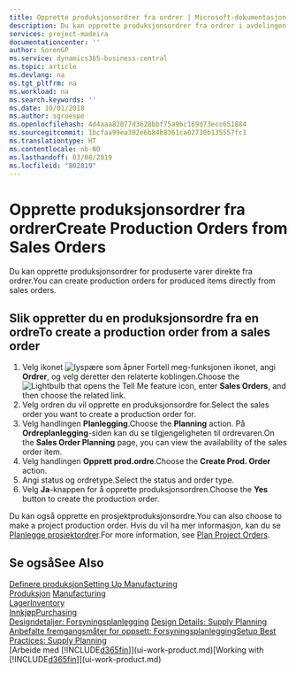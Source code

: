 ```yaml
---
title: Opprette produksjonsordrer fra ordrer | Microsoft-dokumentasjon
description: Du kan opprette produksjonsordrer fra ordrer i avdelingen Salg og markedsføring.
services: project-madeira
documentationcenter: ''
author: SorenGP
ms.service: dynamics365-business-central
ms.topic: article
ms.devlang: na
ms.tgt_pltfrm: na
ms.workload: na
ms.search.keywords: ''
ms.date: 10/01/2018
ms.author: sgroespe
ms.openlocfilehash: 4d4aaa82077d3628bbf75a9bc169d73ecc651884
ms.sourcegitcommit: 1bcfaa99ea302e6b84b8361ca02730b135557fc1
ms.translationtype: HT
ms.contentlocale: nb-NO
ms.lasthandoff: 03/08/2019
ms.locfileid: "802819"
---
```

# <a name="create-production-orders-from-sales-orders"></a><span data-ttu-id="407be-103">Opprette produksjonsordrer fra ordrer</span><span class="sxs-lookup"><span data-stu-id="407be-103">Create Production Orders from Sales Orders</span></span>
<span data-ttu-id="407be-104">Du kan opprette produksjonsordrer for produserte varer direkte fra ordrer.</span><span class="sxs-lookup"><span data-stu-id="407be-104">You can create production orders for produced items directly from sales orders.</span></span>  

## <a name="to-create-a-production-order-from-a-sales-order"></a><span data-ttu-id="407be-105">Slik oppretter du en produksjonsordre fra en ordre</span><span class="sxs-lookup"><span data-stu-id="407be-105">To create a production order from a sales order</span></span>  

1.  <span data-ttu-id="407be-106">Velg ikonet ![lyspære som åpner Fortell meg-funksjonen](media/ui-search/search_small.png "Fortell hva du vil gjøre") ikonet, angi **Ordrer**, og velg deretter den relaterte koblingen.</span><span class="sxs-lookup"><span data-stu-id="407be-106">Choose the ![Lightbulb that opens the Tell Me feature](media/ui-search/search_small.png "Tell me what you want to do") icon, enter **Sales Orders**, and then choose the related link.</span></span>  
2.  <span data-ttu-id="407be-107">Velg ordren du vil opprette en produksjonsordre for.</span><span class="sxs-lookup"><span data-stu-id="407be-107">Select the sales order you want to create a production order for.</span></span>  
3.  <span data-ttu-id="407be-108">Velg handlingen **Planlegging**.</span><span class="sxs-lookup"><span data-stu-id="407be-108">Choose the **Planning** action.</span></span> <span data-ttu-id="407be-109">På **Ordreplanlegging**-siden kan du se tilgjengeligheten til ordrevaren.</span><span class="sxs-lookup"><span data-stu-id="407be-109">On the **Sales Order Planning** page, you can view the availability of the sales order item.</span></span>  
4.  <span data-ttu-id="407be-110">Velg handlingen **Opprett prod.ordre**.</span><span class="sxs-lookup"><span data-stu-id="407be-110">Choose the **Create Prod. Order** action.</span></span>  
5.  <span data-ttu-id="407be-111">Angi status og ordretype.</span><span class="sxs-lookup"><span data-stu-id="407be-111">Select the status and order type.</span></span>  
6.  <span data-ttu-id="407be-112">Velg **Ja**-knappen for å opprette produksjonsordren.</span><span class="sxs-lookup"><span data-stu-id="407be-112">Choose the **Yes** button to create the production order.</span></span>

<span data-ttu-id="407be-113">Du kan også opprette en prosjektproduksjonsordre.</span><span class="sxs-lookup"><span data-stu-id="407be-113">You can also choose to make a project production order.</span></span> <span data-ttu-id="407be-114">Hvis du vil ha mer informasjon, kan du se [Planlegge prosjektordrer](production-how-to-plan-project-orders.md).</span><span class="sxs-lookup"><span data-stu-id="407be-114">For more information, see [Plan Project Orders](production-how-to-plan-project-orders.md).</span></span>   

## <a name="see-also"></a><span data-ttu-id="407be-115">Se også</span><span class="sxs-lookup"><span data-stu-id="407be-115">See Also</span></span>  
[<span data-ttu-id="407be-116">Definere produksjon</span><span class="sxs-lookup"><span data-stu-id="407be-116">Setting Up Manufacturing</span></span>](production-configure-production-processes.md)  
<span data-ttu-id="407be-117">[Produksjon](production-manage-manufacturing.md)  </span><span class="sxs-lookup"><span data-stu-id="407be-117">[Manufacturing](production-manage-manufacturing.md)  </span></span>  
[<span data-ttu-id="407be-118">Lager</span><span class="sxs-lookup"><span data-stu-id="407be-118">Inventory</span></span>](inventory-manage-inventory.md)  
[<span data-ttu-id="407be-119">Innkjøp</span><span class="sxs-lookup"><span data-stu-id="407be-119">Purchasing</span></span>](purchasing-manage-purchasing.md)  
<span data-ttu-id="407be-120">[Designdetaljer: Forsyningsplanlegging](design-details-supply-planning.md) </span><span class="sxs-lookup"><span data-stu-id="407be-120">[Design Details: Supply Planning](design-details-supply-planning.md) </span></span>  
[<span data-ttu-id="407be-121">Anbefalte fremgangsmåter for oppsett: Forsyningsplanlegging</span><span class="sxs-lookup"><span data-stu-id="407be-121">Setup Best Practices: Supply Planning</span></span>](setup-best-practices-supply-planning.md)  
<span data-ttu-id="407be-122">[Arbeide med [!INCLUDE[d365fin](includes/d365fin_md.md)]](ui-work-product.md)</span><span class="sxs-lookup"><span data-stu-id="407be-122">[Working with [!INCLUDE[d365fin](includes/d365fin_md.md)]](ui-work-product.md)</span></span>
